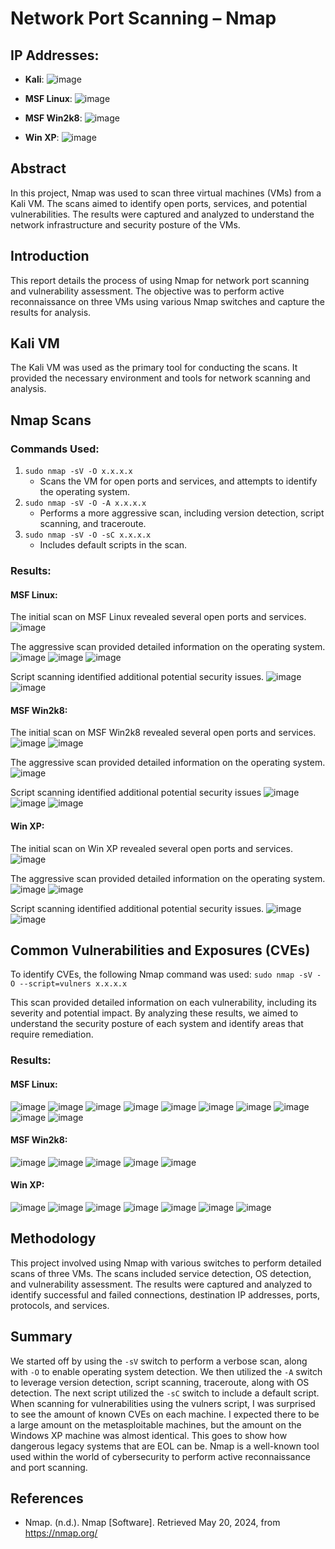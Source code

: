 # Network Port Scanning – Nmap

## IP Addresses:
- **Kali**:  ![image](https://github.com/user-attachments/assets/f685eba4-c78e-4f71-a62f-0057797f9955)

- **MSF Linux**:  ![image](https://github.com/user-attachments/assets/abf994c7-599b-4055-a872-3fc7d1128825)

- **MSF Win2k8**:  ![image](https://github.com/user-attachments/assets/b979c97e-7c3f-494b-96d4-7eb2e836ce22)

- **Win XP**:  ![image](https://github.com/user-attachments/assets/090fd6a3-82f9-4f9f-9db4-e17f0f6e8821)

## Abstract
In this project, Nmap was used to scan three virtual machines (VMs) from a Kali VM. The scans aimed to identify open ports, services, and potential vulnerabilities. The results were captured and analyzed to understand the network infrastructure and security posture of the VMs.

## Introduction
This report details the process of using Nmap for network port scanning and vulnerability assessment. The objective was to perform active reconnaissance on three VMs using various Nmap switches and capture the results for analysis.

## Kali VM
The Kali VM was used as the primary tool for conducting the scans. It provided the necessary environment and tools for network scanning and analysis.

## Nmap Scans
### Commands Used:
1. `sudo nmap -sV -O x.x.x.x`  
   - Scans the VM for open ports and services, and attempts to identify the operating system.
2. `sudo nmap -sV -O -A x.x.x.x`  
   - Performs a more aggressive scan, including version detection, script scanning, and traceroute.
3. `sudo nmap -sV -O -sC x.x.x.x`  
   - Includes default scripts in the scan.

### Results:
#### MSF Linux:

The initial scan on MSF Linux revealed several open ports and services.
![image](https://github.com/user-attachments/assets/170c8e44-34dc-4b69-badd-b3fbfbd65d5c)

The aggressive scan provided detailed information on the operating system.
![image](https://github.com/user-attachments/assets/f5d895b5-75eb-4dae-9ad8-23269d684a41)
![image](https://github.com/user-attachments/assets/0787d574-32f4-48fd-ba01-11315119d8dd)
![image](https://github.com/user-attachments/assets/da6d8abf-493a-49eb-90d3-12a74eab008c)

Script scanning identified additional potential security issues.
![image](https://github.com/user-attachments/assets/25656e47-2724-4694-8ca6-f3bf57fa4e40)
![image](https://github.com/user-attachments/assets/4d59dbcc-76ab-47d2-802a-a2cc55f1000a)


#### MSF Win2k8:

The initial scan on MSF Win2k8 revealed several open ports and services.
![image](https://github.com/user-attachments/assets/c4dd15ca-fe57-423f-8902-9205c3d4c328)
![image](https://github.com/user-attachments/assets/3595bd78-6337-43ee-b057-b088e902c6a0)

The aggressive scan provided detailed information on the operating system.
![image](https://github.com/user-attachments/assets/9de76a0f-acd3-4fbe-bf64-76ceb2a0b2de)

Script scanning identified additional potential security issues
![image](https://github.com/user-attachments/assets/1dc07be7-b5f6-44a0-9e41-c6bf97ab4ab9)
![image](https://github.com/user-attachments/assets/dbc3419a-17d5-42b5-8a82-4b35dd986973)
![image](https://github.com/user-attachments/assets/3d944ffd-4b5d-4c39-99c5-acae5d067bfe)


#### Win XP:

The initial scan on Win XP revealed several open ports and services.
![image](https://github.com/user-attachments/assets/bbf71475-17e8-494d-b6c3-0c15f4b9a7bd)

The aggressive scan provided detailed information on the operating system.
![image](https://github.com/user-attachments/assets/cd769ddb-684d-4fda-88e2-96bde8a1eed7)
![image](https://github.com/user-attachments/assets/491ef29e-9408-4c58-98e6-395b9505f7e3)

Script scanning identified additional potential security issues.
![image](https://github.com/user-attachments/assets/fff41090-37c2-4b44-8676-3cdbbbd1aff2)
![image](https://github.com/user-attachments/assets/f2b4de9a-2366-495a-854e-c525645060d3)


## Common Vulnerabilities and Exposures (CVEs)
To identify CVEs, the following Nmap command was used:
`sudo nmap -sV -O --script=vulners x.x.x.x`

This scan provided detailed information on each vulnerability, including its severity and potential impact. By analyzing these results, we aimed to understand the security posture of each system and identify areas that require remediation.

### Results:
#### MSF Linux:
![image](https://github.com/user-attachments/assets/9e2455a9-3494-4f89-a99c-f64367a1b5c4)
![image](https://github.com/user-attachments/assets/aea26a66-29ac-4370-82f4-116237546ae3)
![image](https://github.com/user-attachments/assets/98e3d0ed-b658-4dbf-b478-5449ae5fbeaa)
![image](https://github.com/user-attachments/assets/7e986ac5-0a90-4cbd-9185-de41b42cb45d)
![image](https://github.com/user-attachments/assets/cc6baea7-1d9a-40e2-b597-a1ff7552930d)
![image](https://github.com/user-attachments/assets/807fd7a1-e385-4f34-9b75-8420d43b80f9)
![image](https://github.com/user-attachments/assets/7ea6deaf-83dc-44f2-b45f-78b53b478947)
![image](https://github.com/user-attachments/assets/b4f2d05c-5292-4ee1-942d-afd0447f0b55)
![image](https://github.com/user-attachments/assets/1811db70-bc8b-4a69-a312-ddf594c9d5a5)
![image](https://github.com/user-attachments/assets/b067339e-8dcd-4155-a427-4a8f82109484)


#### MSF Win2k8:
![image](https://github.com/user-attachments/assets/51e89b7c-e3b1-46bb-ac1f-b033bbb58918)
![image](https://github.com/user-attachments/assets/792c1298-5a86-4576-81f3-29d2b5d934d6)
![image](https://github.com/user-attachments/assets/38d2ccd3-12d7-4a0b-9e88-93c16f2143c1)
![image](https://github.com/user-attachments/assets/7642f53b-cc81-4a3e-aac6-f938e61f5786)
![image](https://github.com/user-attachments/assets/f1626573-f6a9-49dd-8101-299d81310378)


#### Win XP:
![image](https://github.com/user-attachments/assets/9148a068-1127-48c5-9ad9-9c1523f7ddb4)
![image](https://github.com/user-attachments/assets/29c3998a-1434-490e-8154-ed1ca7e420e1)
![image](https://github.com/user-attachments/assets/3f6dbfbc-e306-4a46-89dd-23df1b422042)
![image](https://github.com/user-attachments/assets/734f053f-6776-469b-bd88-bf0de6d1cade)
![image](https://github.com/user-attachments/assets/43d5474f-fcad-411b-9a6c-c16f19ade90f)
![image](https://github.com/user-attachments/assets/007d9cb7-37a2-44be-bd53-8cda690fce2e)
![image](https://github.com/user-attachments/assets/922f86c8-2f99-4f95-aae1-027c585bd432)


## Methodology
This project involved using Nmap with various switches to perform detailed scans of three VMs. The scans included service detection, OS detection, and vulnerability assessment. The results were captured and analyzed to identify successful and failed connections, destination IP addresses, ports, protocols, and services.

## Summary
We started off by using the `-sV` switch to perform a verbose scan, along with `-O` to enable operating system detection. We then utilized the `-A` switch to leverage version detection, script scanning, traceroute, along with OS detection. The next script utilized the `-sC` switch to include a default script. When scanning for vulnerabilities using the vulners script, I was surprised to see the amount of known CVEs on each machine. I expected there to be a large amount on the metasploitable machines, but the amount on the Windows XP machine was almost identical. This goes to show how dangerous legacy systems that are EOL can be. Nmap is a well-known tool used within the world of cybersecurity to perform active reconnaissance and port scanning.

## References
- Nmap. (n.d.). Nmap [Software]. Retrieved May 20, 2024, from https://nmap.org/
